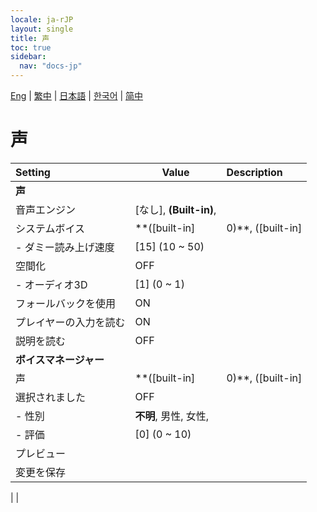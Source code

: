 ```yaml
---
locale: ja-rJP
layout: single
title: 声
toc: true
sidebar:
  nav: "docs-jp"
---
```

[Eng](/dancexr/menu/2025.4/chat/voice) | [繁中](/tw/dancexr/menu/2025.4/chat/voice) | [日本語](/jp/dancexr/menu/2025.4/chat/voice) | [한국어](/kr/dancexr/menu/2025.4/chat/voice) | [简中](/zh/dancexr/menu/2025.4/chat/voice)

# 声



| Setting | Value | Description |
| :--- | --- | :--- |
|**声** | | 
| 音声エンジン | [なし], **(Built-in)**,  |  |
| システムボイス | **([built-in]|0)**, ([built-in]|1), ([built-in]|2), ([built-in]|3), ([built-in]|4), ([built-in]|5), ([built-in]|6), ([built-in]|7), ([built-in]|8), ([built-in]|9), ([built-in]|10), ([built-in]|11), ([built-in]|12), ([built-in]|13), ([built-in]|14), ([built-in]|15), ([built-in]|16), ([built-in]|17), ([built-in]|18), ([built-in]|19),  |  |
|- ダミー読み上げ速度 | [15] (10 ~ 50) | 
| 空間化 | OFF | 
|- オーディオ3D | [1] (0 ~ 1) | 
| フォールバックを使用 | ON | 
| プレイヤーの入力を読む | ON | 
| 説明を読む | OFF | 
|**ボイスマネージャー** | | 
| 声 | **([built-in]|0)**, ([built-in]|1), ([built-in]|2), ([built-in]|3), ([built-in]|4), ([built-in]|5), ([built-in]|6), ([built-in]|7), ([built-in]|8), ([built-in]|9), ([built-in]|10), ([built-in]|11), ([built-in]|12), ([built-in]|13), ([built-in]|14), ([built-in]|15), ([built-in]|16), ([built-in]|17), ([built-in]|18), ([built-in]|19), ([built-in]|20), ([built-in]|21), ([built-in]|22), ([built-in]|23), ([built-in]|24), ([built-in]|25), ([built-in]|26), ([built-in]|27), ([built-in]|28), ([built-in]|29), ([built-in]|30), ([built-in]|31), ([built-in]|32), ([built-in]|33), ([built-in]|34), ([built-in]|35), ([built-in]|36), ([built-in]|37), ([built-in]|38), ([built-in]|39), ([built-in]|40), ([built-in]|41), ([built-in]|42), ([built-in]|43), ([built-in]|44), ([built-in]|45), ([built-in]|46), ([built-in]|47), ([built-in]|48), ([built-in]|49), ([built-in]|50), ([built-in]|51), ([built-in]|52), ([built-in]|53), ([built-in]|54), ([built-in]|55), ([built-in]|56), ([built-in]|57), ([built-in]|58), ([built-in]|59), ([built-in]|60), ([built-in]|61), ([built-in]|62), ([built-in]|63), ([built-in]|64), ([built-in]|65), ([built-in]|66), ([built-in]|67), ([built-in]|68), ([built-in]|69), ([built-in]|70), ([built-in]|71), ([built-in]|72), ([built-in]|73), ([built-in]|74), ([built-in]|75), ([built-in]|76), ([built-in]|77), ([built-in]|78), ([built-in]|79), ([built-in]|80), ([built-in]|81), ([built-in]|82), ([built-in]|83), ([built-in]|84), ([built-in]|85), ([built-in]|86), ([built-in]|87), ([built-in]|88), ([built-in]|89), ([built-in]|90), ([built-in]|91), ([built-in]|92), ([built-in]|93), ([built-in]|94), ([built-in]|95), ([built-in]|96), ([built-in]|97), ([built-in]|98), ([built-in]|99), ([built-in]|100), ([built-in]|101), ([built-in]|102), ([built-in]|103), ([built-in]|104), ([built-in]|105), ([built-in]|106), ([built-in]|107), ([built-in]|108), ([built-in]|109), ([built-in]|110), ([built-in]|111), ([built-in]|112), ([built-in]|113), ([built-in]|114), ([built-in]|115), ([built-in]|116), ([built-in]|117), ([built-in]|118), ([built-in]|119), ([built-in]|120), ([built-in]|121), ([built-in]|122), ([built-in]|123), ([built-in]|124), ([built-in]|125), ([built-in]|126), ([built-in]|127), ([built-in]|128), ([built-in]|129), ([built-in]|130), ([built-in]|131), ([built-in]|132), ([built-in]|133), ([built-in]|134), ([built-in]|135), ([built-in]|136), ([built-in]|137), ([built-in]|138), ([built-in]|139), ([built-in]|140), ([built-in]|141), ([built-in]|142), ([built-in]|143), ([built-in]|144), ([built-in]|145), ([built-in]|146), ([built-in]|147), ([built-in]|148), ([built-in]|149), ([built-in]|150), ([built-in]|151), ([built-in]|152), ([built-in]|153), ([built-in]|154), ([built-in]|155), ([built-in]|156), ([built-in]|157), ([built-in]|158), ([built-in]|159), ([built-in]|160), ([built-in]|161), ([built-in]|162), ([built-in]|163), ([built-in]|164), ([built-in]|165), ([built-in]|166), ([built-in]|167), ([built-in]|168), ([built-in]|169), ([built-in]|170), ([built-in]|171), ([built-in]|172), ([built-in]|173), ([built-in]|174), ([built-in]|175), ([built-in]|176), ([built-in]|177), ([built-in]|178), ([built-in]|179), ([built-in]|180), ([built-in]|181), ([built-in]|182), ([built-in]|183), ([built-in]|184), ([built-in]|185), ([built-in]|186), ([built-in]|187), ([built-in]|188), ([built-in]|189), ([built-in]|190), ([built-in]|191), ([built-in]|192), ([built-in]|193), ([built-in]|194), ([built-in]|195), ([built-in]|196), ([built-in]|197), ([built-in]|198), ([built-in]|199), ([built-in]|200), ([built-in]|201), ([built-in]|202), ([built-in]|203), ([built-in]|204), ([built-in]|205), ([built-in]|206), ([built-in]|207), ([built-in]|208), ([built-in]|209), ([built-in]|210), ([built-in]|211), ([built-in]|212), ([built-in]|213), ([built-in]|214), ([built-in]|215), ([built-in]|216), ([built-in]|217), ([built-in]|218), ([built-in]|219), ([built-in]|220), ([built-in]|221), ([built-in]|222), ([built-in]|223), ([built-in]|224), ([built-in]|225), ([built-in]|226), ([built-in]|227), ([built-in]|228), ([built-in]|229), ([built-in]|230), ([built-in]|231), ([built-in]|232), ([built-in]|233), ([built-in]|234), ([built-in]|235), ([built-in]|236), ([built-in]|237), ([built-in]|238), ([built-in]|239), ([built-in]|240), ([built-in]|241), ([built-in]|242), ([built-in]|243), ([built-in]|244), ([built-in]|245), ([built-in]|246), ([built-in]|247), ([built-in]|248), ([built-in]|249), ([built-in]|250), ([built-in]|251), ([built-in]|252), ([built-in]|253), ([built-in]|254), ([built-in]|255), ([built-in]|256), ([built-in]|257), ([built-in]|258), ([built-in]|259), ([built-in]|260), ([built-in]|261), ([built-in]|262), ([built-in]|263), ([built-in]|264), ([built-in]|265), ([built-in]|266), ([built-in]|267), ([built-in]|268), ([built-in]|269), ([built-in]|270), ([built-in]|271), ([built-in]|272), ([built-in]|273), ([built-in]|274), ([built-in]|275), ([built-in]|276), ([built-in]|277), ([built-in]|278), ([built-in]|279), ([built-in]|280), ([built-in]|281), ([built-in]|282), ([built-in]|283), ([built-in]|284), ([built-in]|285), ([built-in]|286), ([built-in]|287), ([built-in]|288), ([built-in]|289), ([built-in]|290), ([built-in]|291), ([built-in]|292), ([built-in]|293), ([built-in]|294), ([built-in]|295), ([built-in]|296), ([built-in]|297), ([built-in]|298), ([built-in]|299), ([built-in]|300), ([built-in]|301), ([built-in]|302), ([built-in]|303), ([built-in]|304), ([built-in]|305), ([built-in]|306), ([built-in]|307), ([built-in]|308), ([built-in]|309), ([built-in]|310), ([built-in]|311), ([built-in]|312), ([built-in]|313), ([built-in]|314), ([built-in]|315), ([built-in]|316), ([built-in]|317), ([built-in]|318), ([built-in]|319), ([built-in]|320), ([built-in]|321), ([built-in]|322), ([built-in]|323), ([built-in]|324), ([built-in]|325), ([built-in]|326), ([built-in]|327), ([built-in]|328), ([built-in]|329), ([built-in]|330), ([built-in]|331), ([built-in]|332), ([built-in]|333), ([built-in]|334), ([built-in]|335), ([built-in]|336), ([built-in]|337), ([built-in]|338), ([built-in]|339), ([built-in]|340), ([built-in]|341), ([built-in]|342), ([built-in]|343), ([built-in]|344), ([built-in]|345), ([built-in]|346), ([built-in]|347), ([built-in]|348), ([built-in]|349), ([built-in]|350), ([built-in]|351), ([built-in]|352), ([built-in]|353), ([built-in]|354), ([built-in]|355), ([built-in]|356), ([built-in]|357), ([built-in]|358), ([built-in]|359), ([built-in]|360), ([built-in]|361), ([built-in]|362), ([built-in]|363), ([built-in]|364), ([built-in]|365), ([built-in]|366), ([built-in]|367), ([built-in]|368), ([built-in]|369), ([built-in]|370), ([built-in]|371), ([built-in]|372), ([built-in]|373), ([built-in]|374), ([built-in]|375), ([built-in]|376), ([built-in]|377), ([built-in]|378), ([built-in]|379), ([built-in]|380), ([built-in]|381), ([built-in]|382), ([built-in]|383), ([built-in]|384), ([built-in]|385), ([built-in]|386), ([built-in]|387), ([built-in]|388), ([built-in]|389), ([built-in]|390), ([built-in]|391), ([built-in]|392), ([built-in]|393), ([built-in]|394), ([built-in]|395), ([built-in]|396), ([built-in]|397), ([built-in]|398), ([built-in]|399), ([built-in]|400), ([built-in]|401), ([built-in]|402), ([built-in]|403), ([built-in]|404), ([built-in]|405), ([built-in]|406), ([built-in]|407), ([built-in]|408), ([built-in]|409), ([built-in]|410), ([built-in]|411), ([built-in]|412), ([built-in]|413), ([built-in]|414), ([built-in]|415), ([built-in]|416), ([built-in]|417), ([built-in]|418), ([built-in]|419), ([built-in]|420), ([built-in]|421), ([built-in]|422), ([built-in]|423), ([built-in]|424), ([built-in]|425), ([built-in]|426), ([built-in]|427), ([built-in]|428), ([built-in]|429), ([built-in]|430), ([built-in]|431), ([built-in]|432), ([built-in]|433), ([built-in]|434), ([built-in]|435), ([built-in]|436), ([built-in]|437), ([built-in]|438), ([built-in]|439), ([built-in]|440), ([built-in]|441), ([built-in]|442), ([built-in]|443), ([built-in]|444), ([built-in]|445), ([built-in]|446), ([built-in]|447), ([built-in]|448), ([built-in]|449), ([built-in]|450), ([built-in]|451), ([built-in]|452), ([built-in]|453), ([built-in]|454), ([built-in]|455), ([built-in]|456), ([built-in]|457), ([built-in]|458), ([built-in]|459), ([built-in]|460), ([built-in]|461), ([built-in]|462), ([built-in]|463), ([built-in]|464), ([built-in]|465), ([built-in]|466), ([built-in]|467), ([built-in]|468), ([built-in]|469), ([built-in]|470), ([built-in]|471), ([built-in]|472), ([built-in]|473), ([built-in]|474), ([built-in]|475), ([built-in]|476), ([built-in]|477), ([built-in]|478), ([built-in]|479), ([built-in]|480), ([built-in]|481), ([built-in]|482), ([built-in]|483), ([built-in]|484), ([built-in]|485), ([built-in]|486), ([built-in]|487), ([built-in]|488), ([built-in]|489), ([built-in]|490), ([built-in]|491), ([built-in]|492), ([built-in]|493), ([built-in]|494), ([built-in]|495), ([built-in]|496), ([built-in]|497), ([built-in]|498), ([built-in]|499), ([built-in]|500), ([built-in]|501), ([built-in]|502), ([built-in]|503), ([built-in]|504), ([built-in]|505), ([built-in]|506), ([built-in]|507), ([built-in]|508), ([built-in]|509), ([built-in]|510), ([built-in]|511), ([built-in]|512), ([built-in]|513), ([built-in]|514), ([built-in]|515), ([built-in]|516), ([built-in]|517), ([built-in]|518), ([built-in]|519), ([built-in]|520), ([built-in]|521), ([built-in]|522), ([built-in]|523), ([built-in]|524), ([built-in]|525), ([built-in]|526), ([built-in]|527), ([built-in]|528), ([built-in]|529), ([built-in]|530), ([built-in]|531), ([built-in]|532), ([built-in]|533), ([built-in]|534), ([built-in]|535), ([built-in]|536), ([built-in]|537), ([built-in]|538), ([built-in]|539), ([built-in]|540), ([built-in]|541), ([built-in]|542), ([built-in]|543), ([built-in]|544), ([built-in]|545), ([built-in]|546), ([built-in]|547), ([built-in]|548), ([built-in]|549), ([built-in]|550), ([built-in]|551), ([built-in]|552), ([built-in]|553), ([built-in]|554), ([built-in]|555), ([built-in]|556), ([built-in]|557), ([built-in]|558), ([built-in]|559), ([built-in]|560), ([built-in]|561), ([built-in]|562), ([built-in]|563), ([built-in]|564), ([built-in]|565), ([built-in]|566), ([built-in]|567), ([built-in]|568), ([built-in]|569), ([built-in]|570), ([built-in]|571), ([built-in]|572), ([built-in]|573), ([built-in]|574), ([built-in]|575), ([built-in]|576), ([built-in]|577), ([built-in]|578), ([built-in]|579), ([built-in]|580), ([built-in]|581), ([built-in]|582), ([built-in]|583), ([built-in]|584), ([built-in]|585), ([built-in]|586), ([built-in]|587), ([built-in]|588), ([built-in]|589), ([built-in]|590), ([built-in]|591), ([built-in]|592), ([built-in]|593), ([built-in]|594), ([built-in]|595), ([built-in]|596), ([built-in]|597), ([built-in]|598), ([built-in]|599), ([built-in]|600), ([built-in]|601), ([built-in]|602), ([built-in]|603), ([built-in]|604), ([built-in]|605), ([built-in]|606), ([built-in]|607), ([built-in]|608), ([built-in]|609), ([built-in]|610), ([built-in]|611), ([built-in]|612), ([built-in]|613), ([built-in]|614), ([built-in]|615), ([built-in]|616), ([built-in]|617), ([built-in]|618), ([built-in]|619), ([built-in]|620), ([built-in]|621), ([built-in]|622), ([built-in]|623), ([built-in]|624), ([built-in]|625), ([built-in]|626), ([built-in]|627), ([built-in]|628), ([built-in]|629), ([built-in]|630), ([built-in]|631), ([built-in]|632), ([built-in]|633), ([built-in]|634), ([built-in]|635), ([built-in]|636), ([built-in]|637), ([built-in]|638), ([built-in]|639), ([built-in]|640), ([built-in]|641), ([built-in]|642), ([built-in]|643), ([built-in]|644), ([built-in]|645), ([built-in]|646), ([built-in]|647), ([built-in]|648), ([built-in]|649), ([built-in]|650), ([built-in]|651), ([built-in]|652), ([built-in]|653), ([built-in]|654), ([built-in]|655), ([built-in]|656), ([built-in]|657), ([built-in]|658), ([built-in]|659), ([built-in]|660), ([built-in]|661), ([built-in]|662), ([built-in]|663), ([built-in]|664), ([built-in]|665), ([built-in]|666), ([built-in]|667), ([built-in]|668), ([built-in]|669), ([built-in]|670), ([built-in]|671), ([built-in]|672), ([built-in]|673), ([built-in]|674), ([built-in]|675), ([built-in]|676), ([built-in]|677), ([built-in]|678), ([built-in]|679), ([built-in]|680), ([built-in]|681), ([built-in]|682), ([built-in]|683), ([built-in]|684), ([built-in]|685), ([built-in]|686), ([built-in]|687), ([built-in]|688), ([built-in]|689), ([built-in]|690), ([built-in]|691), ([built-in]|692), ([built-in]|693), ([built-in]|694), ([built-in]|695), ([built-in]|696), ([built-in]|697), ([built-in]|698), ([built-in]|699), ([built-in]|700), ([built-in]|701), ([built-in]|702), ([built-in]|703), ([built-in]|704), ([built-in]|705), ([built-in]|706), ([built-in]|707), ([built-in]|708), ([built-in]|709), ([built-in]|710), ([built-in]|711), ([built-in]|712), ([built-in]|713), ([built-in]|714), ([built-in]|715), ([built-in]|716), ([built-in]|717), ([built-in]|718), ([built-in]|719), ([built-in]|720), ([built-in]|721), ([built-in]|722), ([built-in]|723), ([built-in]|724), ([built-in]|725), ([built-in]|726), ([built-in]|727), ([built-in]|728), ([built-in]|729), ([built-in]|730), ([built-in]|731), ([built-in]|732), ([built-in]|733), ([built-in]|734), ([built-in]|735), ([built-in]|736), ([built-in]|737), ([built-in]|738), ([built-in]|739), ([built-in]|740), ([built-in]|741), ([built-in]|742), ([built-in]|743), ([built-in]|744), ([built-in]|745), ([built-in]|746), ([built-in]|747), ([built-in]|748), ([built-in]|749), ([built-in]|750), ([built-in]|751), ([built-in]|752), ([built-in]|753), ([built-in]|754), ([built-in]|755), ([built-in]|756), ([built-in]|757), ([built-in]|758), ([built-in]|759), ([built-in]|760), ([built-in]|761), ([built-in]|762), ([built-in]|763), ([built-in]|764), ([built-in]|765), ([built-in]|766), ([built-in]|767), ([built-in]|768), ([built-in]|769), ([built-in]|770), ([built-in]|771), ([built-in]|772), ([built-in]|773), ([built-in]|774), ([built-in]|775), ([built-in]|776), ([built-in]|777), ([built-in]|778), ([built-in]|779), ([built-in]|780), ([built-in]|781), ([built-in]|782), ([built-in]|783), ([built-in]|784), ([built-in]|785), ([built-in]|786), ([built-in]|787), ([built-in]|788), ([built-in]|789), ([built-in]|790), ([built-in]|791), ([built-in]|792), ([built-in]|793), ([built-in]|794), ([built-in]|795), ([built-in]|796), ([built-in]|797), ([built-in]|798), ([built-in]|799), ([built-in]|800), ([built-in]|801), ([built-in]|802), ([built-in]|803), ([built-in]|804), ([built-in]|805), ([built-in]|806), ([built-in]|807), ([built-in]|808), ([built-in]|809), ([built-in]|810), ([built-in]|811), ([built-in]|812), ([built-in]|813), ([built-in]|814), ([built-in]|815), ([built-in]|816), ([built-in]|817), ([built-in]|818), ([built-in]|819), ([built-in]|820), ([built-in]|821), ([built-in]|822), ([built-in]|823), ([built-in]|824), ([built-in]|825), ([built-in]|826), ([built-in]|827), ([built-in]|828), ([built-in]|829), ([built-in]|830), ([built-in]|831), ([built-in]|832), ([built-in]|833), ([built-in]|834), ([built-in]|835), ([built-in]|836), ([built-in]|837), ([built-in]|838), ([built-in]|839), ([built-in]|840), ([built-in]|841), ([built-in]|842), ([built-in]|843), ([built-in]|844), ([built-in]|845), ([built-in]|846), ([built-in]|847), ([built-in]|848), ([built-in]|849), ([built-in]|850), ([built-in]|851), ([built-in]|852), ([built-in]|853), ([built-in]|854), ([built-in]|855), ([built-in]|856), ([built-in]|857), ([built-in]|858), ([built-in]|859), ([built-in]|860), ([built-in]|861), ([built-in]|862), ([built-in]|863), ([built-in]|864), ([built-in]|865), ([built-in]|866), ([built-in]|867), ([built-in]|868), ([built-in]|869), ([built-in]|870), ([built-in]|871), ([built-in]|872), ([built-in]|873), ([built-in]|874), ([built-in]|875), ([built-in]|876), ([built-in]|877), ([built-in]|878), ([built-in]|879), ([built-in]|880), ([built-in]|881), ([built-in]|882), ([built-in]|883), ([built-in]|884), ([built-in]|885), ([built-in]|886), ([built-in]|887), ([built-in]|888), ([built-in]|889), ([built-in]|890), ([built-in]|891), ([built-in]|892), ([built-in]|893), ([built-in]|894), ([built-in]|895), ([built-in]|896), ([built-in]|897), ([built-in]|898), ([built-in]|899), ([built-in]|900), ([built-in]|901), ([built-in]|902), ([built-in]|903),  |  |
| 選択されました | OFF | 
|- 性別 | **不明**, 男性, 女性,  | 
|- 評価 | [0] (0 ~ 10) | 
| プレビュー || 
| 変更を保存 || 
|
|
